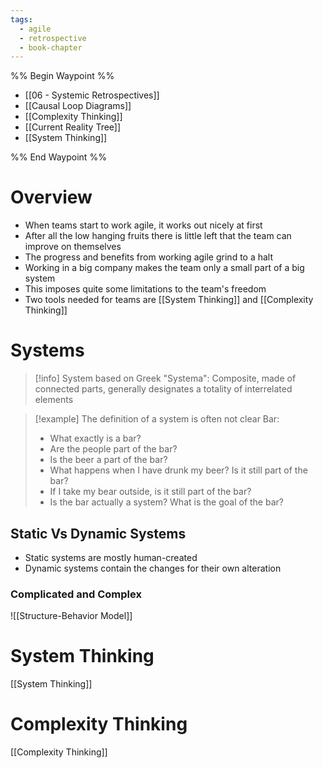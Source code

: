 ```yaml
---
tags:
  - agile
  - retrospective
  - book-chapter
---
```


%% Begin Waypoint %%
- [[06 - Systemic Retrospectives]]
- [[Causal Loop Diagrams]]
- [[Complexity Thinking]]
- [[Current Reality Tree]]
- [[System Thinking]]

%% End Waypoint %%

# Overview

- When teams start to work agile, it works out nicely at first
- After all the low hanging fruits there is little left that the team can improve on themselves
- The progress and benefits from working agile grind to a halt
- Working in a big company makes the team only a small part of a big system
- This imposes quite some limitations to the team's freedom
- Two tools needed for teams are [[System Thinking]] and [[Complexity Thinking]]

# Systems

> [!info] System based on Greek "Systema": Composite, made of connected parts, generally designates a totality of interrelated elements

> [!example] The definition of a system is often not clear
> Bar:
> - What exactly is a bar?
> - Are the people part of the bar?
> - Is the beer a part of the bar?
> - What happens when I have drunk my beer? Is it still part of the bar?
> - If I take my bear outside, is it still part of the bar?
> - Is the bar actually a system? What is the goal of the bar?

## Static Vs Dynamic Systems

- Static systems are mostly human-created
- Dynamic systems contain the changes for their own alteration

### Complicated and Complex

![[Structure-Behavior Model]]

# System Thinking

[[System Thinking]]

# Complexity Thinking

[[Complexity Thinking]]

